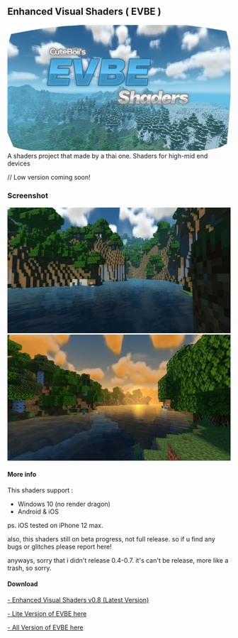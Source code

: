 ## Enhanced Visual Shaders ( EVBE )
![](evbe_thumbnail.png)
A shaders project that made by a thai one.
Shaders for high-mid end devices

// Low version coming soon!

### Screenshot
![](sc_1.png)
![](sc_2.png)

#### More info

This shaders support :
- Windows 10 (no render dragon)
- Android & iOS

ps. iOS tested on iPhone 12 max.

also, this shaders still on beta progress, not full release.
so if u find any bugs or glitches please report here!

anyways, sorry that i didn't release 0.4-0.7.
it's can't be release, more like a trash, so sorry.

#### Download
[ - Enhanced Visual Shaders v0.8 (Latest Version)](https://github.com/ShieruG/Enhanced-Visual-Shaders/releases/download/0.8b/evpe_0.8.0.mcpack)

[ - Lite Version of EVBE here](https://github.com/ShieruG/Enhanced-Visual-Shaders/tree/lite)

[ - All Version of EVBE here](https://github.com/ShieruG/Enhanced-Visual-Shaders/releases)
